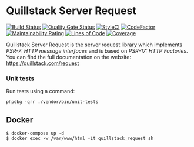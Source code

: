 # Quillstack Server Request

[![Build Status](https://app.travis-ci.com/quillstack/server-request.svg?branch=main)](https://app.travis-ci.com/quillstack/server-request)
[![Quality Gate Status](https://sonarcloud.io/api/project_badges/measure?project=quillstack_request&metric=alert_status)](https://sonarcloud.io/summary/new_code?id=quillstack_request)
[![StyleCI](https://github.styleci.io/repos/291464420/shield?branch=main)](https://github.styleci.io/repos/291464420?branch=main)
[![CodeFactor](https://www.codefactor.io/repository/github/quillstack/server-request/badge)](https://www.codefactor.io/repository/github/quillstack/server-request)
[![Maintainability Rating](https://sonarcloud.io/api/project_badges/measure?project=quillstack_request&metric=sqale_rating)](https://sonarcloud.io/summary/new_code?id=quillstack_request)
[![Lines of Code](https://sonarcloud.io/api/project_badges/measure?project=quillstack_request&metric=ncloc)](https://sonarcloud.io/summary/new_code?id=quillstack_request)
[![Coverage](https://sonarcloud.io/api/project_badges/measure?project=quillstack_request&metric=coverage)](https://sonarcloud.io/summary/new_code?id=quillstack_request)

Quillstack Server Request is the server request library which implements
_PSR-7: HTTP message interfaces_ and is based on
_PSR-17: HTTP Factories_.
You can find the full documentation on the website: \
https://quillstack.com/request

### Unit tests

Run tests using a command:

```
phpdbg -qrr ./vendor/bin/unit-tests
```

## Docker

```shell
$ docker-compose up -d
$ docker exec -w /var/www/html -it quillstack_request sh
```
